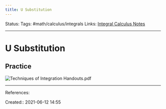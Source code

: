 ```yaml
---
title: U Substitution
---
```

Status:
Tags: #math/calculus/integrals 
Links: [Integral Calculus Notes](out/integral-calculus-notes.md)
___
# U Substitution
## Practice
![Techniques of Integration Handouts.pdf](None)
___
References:

Created:: 2021-06-12 14:55